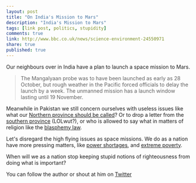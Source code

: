 ```yaml
---
layout: post
title: "On India's Mission to Mars"
description: "India's Mission to Mars"
tags: [link post, politics, stupidity]
comments: true
link: http://www.bbc.co.uk/news/science-environment-24550971  
share: true
published: true
---
```


Our neighbours over in India have a plan to launch a space mission to Mars.

> The Mangalyaan probe was to have been launched as early as 28 October, but rough weather in the Pacific forced officials to delay the launch by a week. The unmanned mission has a launch window lasting until 19 November.

Meanwhile in Pakistan we still concern ourselves with useless issues like what our [Northern province should be called][1]? Or to drop a letter from the [southern province][2] (LOLwut?), or who is allowed to say what in matters of religion like the [blasphemy law][3].

Let's disregard the high flying issues as space missions. We do as a nation have more pressing matters, like [power shortages][4], and [extreme poverty][5].

When will we as a nation stop keeping stupid notions of righteousness from doing what is important?


[1]: http://www.insightonconflict.org/2010/05/clashes-over-renaming-nwfp/
[2]: http://www.indianexpress.com/news/pakistan-to-rename-sindh-province-to-sind/1073122/
[3]: http://www.bbc.co.uk/news/world-south-asia-12621225
[4]: http://www.huffingtonpost.com/2013/06/15/pakistan-power-shortage_n_3447599.html
[5]: http://news.bbc.co.uk/1/hi/8775926.stm

You can follow the author or shout at him on [Twitter](https://twitter.com/abijango)